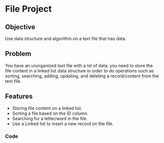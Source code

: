 # File Project

## Objective 
Use data structure and algorithm on a text file that has data.

## Problem 
You have an unorganized text file with a lot of data, you need to store the file content in a linked list data structure in order to do operations such as sorting, searching, adding, updating, and deleting a record/content from the text file.

## Features 
- Storing file content on a linked list.
- Sorting a file based on the ID column. 
- Searching for a letter/word in the file.
- Use a Linked list to insert a new record on the file.


### Code
```

```
